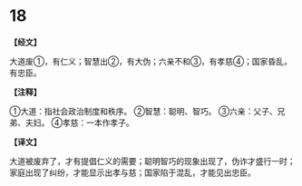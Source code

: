 # 18

**【经文】**

大道废①，有仁义；智慧出②，有大伪；六亲不和③，有孝慈④；国家昏乱，有忠臣。

**【注释】**

①大道：指社会政治制度和秩序。
②智慧：聪明、智巧。
③六亲：父子、兄弟、夫妇。
④孝慈：一本作孝子。

**【译文】**

大道被废弃了，才有提倡仁义的需要；聪明智巧的现象出现了，伪诈才盛行一时；家庭出现了纠纷，才能显示出孝与慈；国家陷于混乱，才能见出忠臣。
